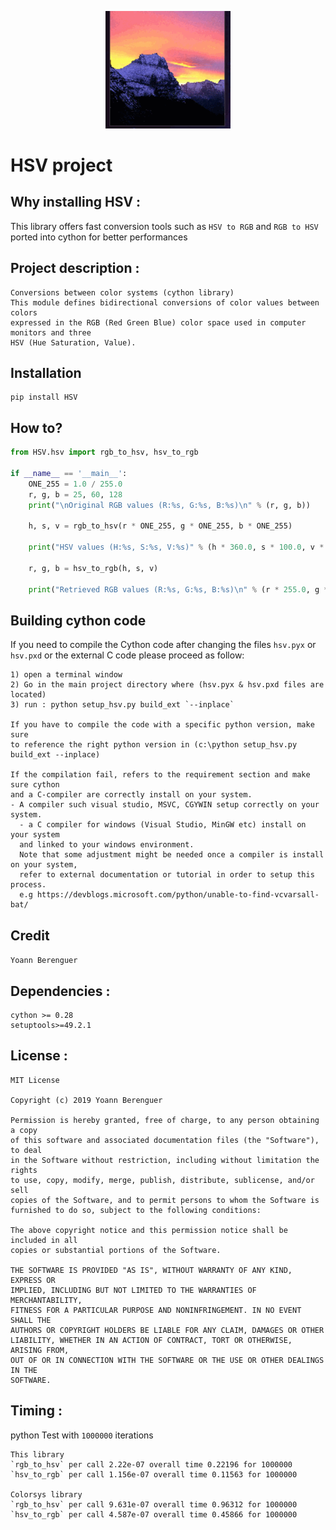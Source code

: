 <p align="center">
    <img src="https://github.com/yoyoberenguer/HSV/blob/master/hue.gif" width="200">
</p>


# HSV project

##  Why installing HSV :

This library offers fast conversion tools such as `HSV to RGB` and `RGB to HSV`
ported into cython for better performances 

 

## Project description :
```
Conversions between color systems (cython library)
This module defines bidirectional conversions of color values between colors
expressed in the RGB (Red Green Blue) color space used in computer monitors and three
HSV (Hue Saturation, Value).
```

## Installation 
```
pip install HSV
```

## How to?
```python
from HSV.hsv import rgb_to_hsv, hsv_to_rgb

if __name__ == '__main__':
    ONE_255 = 1.0 / 255.0
    r, g, b = 25, 60, 128
    print("\nOriginal RGB values (R:%s, G:%s, B:%s)\n" % (r, g, b))
    
    h, s, v = rgb_to_hsv(r * ONE_255, g * ONE_255, b * ONE_255)
    
    print("HSV values (H:%s, S:%s, V:%s)" % (h * 360.0, s * 100.0, v * 100.0))
    
    r, g, b = hsv_to_rgb(h, s, v)
    
    print("Retrieved RGB values (R:%s, G:%s, B:%s)\n" % (r * 255.0, g * 255.0, b * 255.0))
```

## Building cython code

If you need to compile the Cython code after changing the files `hsv.pyx` or `hsv.pxd` or
the external C code please proceed as follow:
```
1) open a terminal window
2) Go in the main project directory where (hsv.pyx & hsv.pxd files are located)
3) run : python setup_hsv.py build_ext `--inplace`

If you have to compile the code with a specific python version, make sure
to reference the right python version in (c:\python setup_hsv.py build_ext --inplace)

If the compilation fail, refers to the requirement section and make sure cython
and a C-compiler are correctly install on your system.
- A compiler such visual studio, MSVC, CGYWIN setup correctly on your system.
  - a C compiler for windows (Visual Studio, MinGW etc) install on your system
  and linked to your windows environment.
  Note that some adjustment might be needed once a compiler is install on your system,
  refer to external documentation or tutorial in order to setup this process.
  e.g https://devblogs.microsoft.com/python/unable-to-find-vcvarsall-bat/
```

## Credit
`Yoann Berenguer` 

## Dependencies :
```
cython >= 0.28
setuptools>=49.2.1
```

## License :
```
MIT License

Copyright (c) 2019 Yoann Berenguer

Permission is hereby granted, free of charge, to any person obtaining a copy
of this software and associated documentation files (the "Software"), to deal
in the Software without restriction, including without limitation the rights
to use, copy, modify, merge, publish, distribute, sublicense, and/or sell
copies of the Software, and to permit persons to whom the Software is
furnished to do so, subject to the following conditions:

The above copyright notice and this permission notice shall be included in all
copies or substantial portions of the Software.

THE SOFTWARE IS PROVIDED "AS IS", WITHOUT WARRANTY OF ANY KIND, EXPRESS OR
IMPLIED, INCLUDING BUT NOT LIMITED TO THE WARRANTIES OF MERCHANTABILITY,
FITNESS FOR A PARTICULAR PURPOSE AND NONINFRINGEMENT. IN NO EVENT SHALL THE
AUTHORS OR COPYRIGHT HOLDERS BE LIABLE FOR ANY CLAIM, DAMAGES OR OTHER
LIABILITY, WHETHER IN AN ACTION OF CONTRACT, TORT OR OTHERWISE, ARISING FROM,
OUT OF OR IN CONNECTION WITH THE SOFTWARE OR THE USE OR OTHER DEALINGS IN THE
SOFTWARE.
```

## Timing :

python
Test with `1000000` iterations
```
This library
`rgb_to_hsv` per call 2.22e-07 overall time 0.22196 for 1000000
`hsv_to_rgb` per call 1.156e-07 overall time 0.11563 for 1000000

Colorsys library
`rgb_to_hsv` per call 9.631e-07 overall time 0.96312 for 1000000
`hsv_to_rgb` per call 4.587e-07 overall time 0.45866 for 1000000
```


